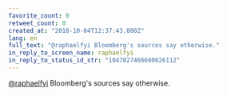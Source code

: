 ```yaml
---
favorite_count: 0
retweet_count: 0
created_at: "2018-10-04T12:37:43.000Z"
lang: en
full_text: "@raphaelfyi Bloomberg's sources say otherwise."
in_reply_to_screen_name: raphaelfyi
in_reply_to_status_id_str: "1047827466600026112"
---
```


[@raphaelfyi](https://twitter.com/raphaelfyi) Bloomberg's sources say otherwise.

